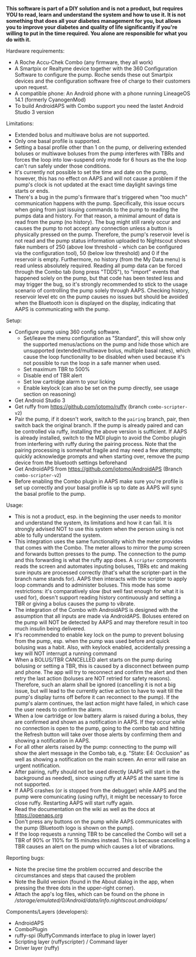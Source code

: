 **This software is part of a DIY solution and is not a product, but
requires YOU to read, learn and understand the system and how to use it.
It is not something that does all your diabetes management for you, but
allows you to improve your diabetes and quality of life significantly
if you're willing to put in the time required.
You alone are responsible for what you do with it.**

Hardware requirements:
- A Roche Accu-Chek Combo (any firmware, they all work)
- A Smartpix or Realtyme device together with the 360 Configuration
  Software to configure the pump.
  Roche sends these out Smartpix devices and the configuration software
  free of charge to their customers upon request.
- A compatible phone: An Android phone with a phone running LineageOS 14.1 (formerly CyanogenMod)
- To build AndroidAPS with Combo support you need the lastet Android Studio 3 version

Limitations:
- Extended bolus and multiwave bolus are not supported.
- Only one basal profile is supported.
- Setting a basal profile other than 1 on the pump, or delivering extended boluses or multiwave
  boluses from the pump interferes with TBRs and forces the loop into low-suspend only mode for 6 hours
  as the the loop can't run safely under those conditions.
- It's currently not possible to set the time and date on the pump, however, this has no effect
  on AAPS and will not cause a problem if the pump's clock is not updated at the exact time
  daylight savings time starts or ends.
- There's a bug in the pump's firmware that's triggered when "too much" communication happens
  with the pump. Specifically, this issue occurs when going from just issuing commands to the pump
  to reading the pumps data and history. For that reason, a minimal amount of data is read from
  the pump (no history).
  The bug might still rarely occur and causes the pump to not accept any connection
  unless a button is physically pressed on the pump.
  Therefore, the pump's reservoir level is not read and the pump status information uploaded to Nightscout
  shows fake numbers of 250 (above low threshold - which can be configured via the configuration
  tool), 50 (below low threshold) and 0 if the reservoir is empty.
  Furthermore, no history (from the My Data menu) is read unless absolutely required.
  Reading all pump data can be forced through the Combo tab (long press "TDDS"), to "import"
  events that happened solely on the pump, but that code has been tested less and may
  trigger the bug, so it's strongly recommended to stick to the usage scenario of controlling the
  pump solely through AAPS.
  Checking history, reservoir level etc on the pump causes no issues but should be avoided
  when the Bluetooth icon is displayed on the display, indicating that AAPS is communicating with the pump.

Setup:
- Configure pump using 360 config software.
  - Set/leave the menu configuration as "Standard", this will show only the supported
    menus/actions on the pump and hide those which are unsupported (extended/multiwave bolus,
    multiple basal rates), which cause the loop functionality to be disabled when used because
    it's not possible to run the loop in a safe manner when used.
  - Set maximum TBR to 500%
  - Disable end of TBR alert
  - Set low cartridge alarm to your licking
  - Enable keylock (can also be set on the pump directly, see usage section on reasoning)
- Get Android Studio 3
- Get ruffy from https://github.com/jotomo/ruffy (branch `combo-scripter-v2`)
- Pair the pump, if it doesn't work, switch to the `pairing` branch, pair,
  then switch back the original branch. If the pump is already paired and
  can be controlled via ruffy, installing the above version is sufficient.
  If AAPS is already installed, switch to the MDI plugin to avoid the Combo
  plugin from interfering with ruffy during the pairing process.
  Note that the pairing processing is somewhat fragile and may need a few attempts;
  quickly acknowledge prompts and when starting over, remove the pump device
  from the bluetooth settings beforehand
- Get AndroidAPS from https://github.com/jotomo/AndroidAPS (Branch `combo-scripter-v2`)
- Before enabling the Combo plugin in AAPS make sure you're profile is set up
  correctly and your basal profile is up to date as AAPS will sync the basal profile
  to the pump.

Usage:
- This is not a product, esp. in the beginning the user needs to monitor and understand the system,
  its limitations and how it can fail. It is strongly advised NOT to use this system when the person
  using is not able to fully understand the system.
- This integration uses the same functionality which the meter provides that comes with the Combo.
  The meter allows to mirror the pump screen and forwards button presses to the pump. The connection
  to the pump and this forwarding is what the ruffy app does. A `scripter` components reads the screen
  and automates inputing boluses, TBRs etc and making sure inputs are processed correctly (that's what
  the scripter-part in the branch name stands for).
  AAPS then interacts with the scripter to apply loop commands and to administer boluses.
  This mode has some restrictions: it's comparatively slow (but well fast enough for what it is used for),
  doesn't support reading history continuously and setting a TBR or giving a bolus causes the pump to
  vibrate.
- The integration of the Combo with AndroidAPS is designed with the assumption that all inputs are
  made via AndroidAPS. Boluses entered on the pump will NOT be detected by AAPS and may therefore
  result in too much insulin being delivered.
- It's recommended to enable key lock on the pump to prevent bolusing from the pump, esp. when the
  pump was used before and quick bolusing was a habit.
  Also, with keylock enabled, accidentally pressing a key will NOT interrupt a running command
- When a BOLUS/TBR CANCELLED alert starts on the pump during bolusing or setting a TBR, this is
  caused by a disconnect between pump and phone. The app will try to reconnect and confirm the alert
  and then retry the last action (boluses are NOT retried for safety reasons). Therefore,
  such an alarm shall be ignored (cancelling it is not a big issue, but will lead to the currently
  active action to have to wait till the pump's display turns off before it can reconnect to the
  pump). If the pump's alarm continues, the last action might have failed, in which case the user
  needs to confirm the alarm.
- When a low cartridge or low battery alarm is raised during a bolus, they are confirmed and shown
  as a notification in AAPS. If they occur while no connection is open to the pump, going to the
  combo tab and hitting the Refresh button will take over those alerts by confirming them and
  showing a notification in AAPS.
- For all other alerts raised by the pump: connecting to the pump will show the alert message in
  the Combo tab, e.g. "State: E4: Occlusion" as well as showing a notification on the main screen.
  An error will raise an urgent notification.
- After pairing, ruffy should not be used directly (AAPS will start in the background as needed),
  since using ruffy at AAPS at the same time is not supported.
- If AAPS crashes (or is stopped from the debugger) while AAPS and the pump were comunicating (using
  ruffy), it might be necessary to force close ruffy. Restarting AAPS will start ruffy again.
- Read the documentation on the wiki as well as the docs at https://openaps.org
- Don't press any buttons on the pump while AAPS communicates with the pump (Bluetooth logo is
  shown on the pump).
- If the loop requests a running TBR to be cancelled the Combo will set a TBR of 90% or 110%
  for 15 minutes instead. This is because cancelling a TBR causes an alert on the pump which
  causes a lot of vibrations.

Reporting bugs:
- Note the precise time the problem occurred and describe the circumstances and steps that caused
  the problem
- Note the Build version (found in the About dialog in the app, when pressing the three dots in the
  upper-right corner).
- Attach the app's log files, which can be found on the phone in
  _/storage/emulated/0/Android/data/info.nightscout.androidaps/_

Components/Layers (developers):
- AndroidAPS
- ComboPlugin
- ruffy-spi (RuffyCommands interface to plug in lower layer)
- Scripting layer (ruffyscripter) / Command layer
- Driver layer (ruffy)